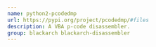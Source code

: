 ```yaml
---
name: python2-pcodedmp
url: https://pypi.org/project/pcodedmp/#files
description: A VBA p-code disassembler.
group: blackarch blackarch-disassembler
---
```

